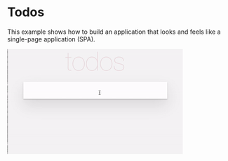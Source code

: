 # Todos

This example shows how to build an application that looks and feels like a single-page application (SPA).

![Todo App Demo](todo-demo.gif)
